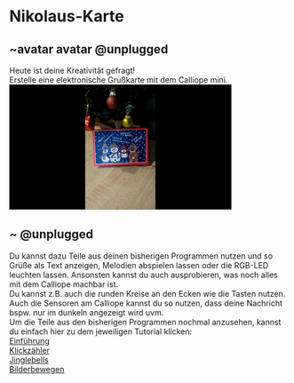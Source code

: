 # Nikolaus-Karte
## ~avatar avatar @unplugged
Heute ist deine Kreativität gefragt!<br>
Erstelle eine elektronische Grußkarte mit dem Calliope mini.<br>
![Karte](https://github.com/r00b1nh00d/nikolauskarte/blob/master/NikolausKarte.gif?raw=true)

## ~ @unplugged
Du kannst dazu Teile aus deinen bisherigen Programmen nutzen und so Grüße als Text anzeigen, Melodien abspielen lassen oder die RGB-LED leuchten lassen.
Ansonsten kannst du auch ausprobieren, was noch alles mit dem Calliope machbar ist. <br>
Du kannst z.B. auch die runden Kreise an den Ecken wie die Tasten nutzen. Auch die Sensoren am Calliope kannst du so nutzen, dass deine Nachricht bspw. nur im dunkeln angezeigt wird uvm. <br>
Um die Teile aus den bisherigen Programmen nochmal anzusehen, kannst du einfach hier zu dem jeweiligen Tutorial klicken: <br>
[Einführung](https://makecode.calliope.cc/#tutorial:https://github.com/r00b1nh00d/tutorial1) <br>
[Klickzähler](https://makecode.calliope.cc/#tutorial:https://github.com/r00b1nh00d/KlickzaehlerTutorial) <br>
[Jinglebells](https://makecode.calliope.cc/#tutorial:https://github.com/r00b1nh00d/Jinglebells) <br>
[Bilderbewegen](https://makecode.calliope.cc/#tutorial:https://github.com/r00b1nh00d/Bilderbewegen) <br>

